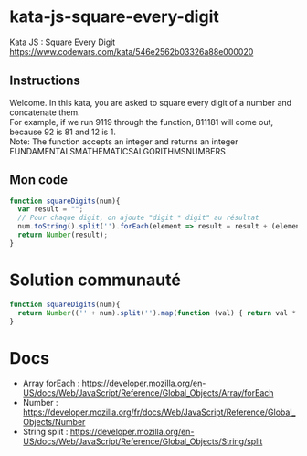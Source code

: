 # kata-js-square-every-digit
Kata JS : Square Every Digit https://www.codewars.com/kata/546e2562b03326a88e000020

## Instructions
Welcome. In this kata, you are asked to square every digit of a number and concatenate them.  
For example, if we run 9119 through the function, 811181 will come out, because 92 is 81 and 12 is 1.  
Note: The function accepts an integer and returns an integer  
FUNDAMENTALSMATHEMATICSALGORITHMSNUMBERS

## Mon code
```js
function squareDigits(num){
  var result = "";
  // Pour chaque digit, on ajoute "digit * digit" au résultat
  num.toString().split('').forEach(element => result = result + (element * element));
  return Number(result);
}
```
# Solution communauté
```js
function squareDigits(num){
  return Number(('' + num).split('').map(function (val) { return val * val;}).join(''));
}
```

# Docs
- Array forEach : https://developer.mozilla.org/en-US/docs/Web/JavaScript/Reference/Global_Objects/Array/forEach
- Number : https://developer.mozilla.org/fr/docs/Web/JavaScript/Reference/Global_Objects/Number
- String split : https://developer.mozilla.org/en-US/docs/Web/JavaScript/Reference/Global_Objects/String/split
